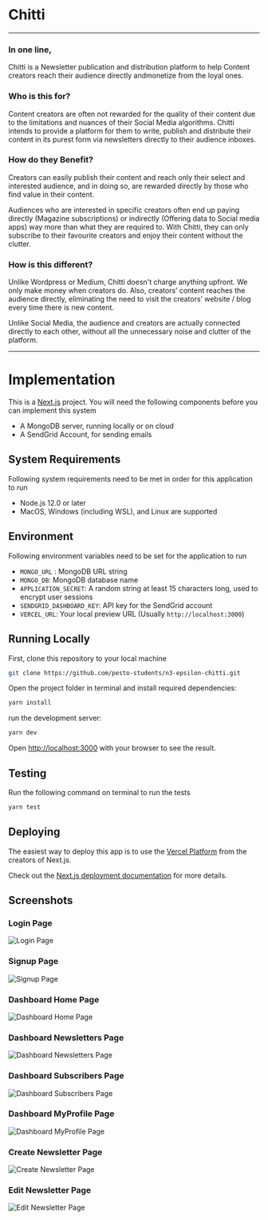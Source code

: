 # Chitti

---

### In one line,

Chitti is a Newsletter publication and distribution platform to help Content creators reach their audience directly andmonetize from the loyal ones.

### Who is this for?

Content creators are often not rewarded for the quality of their content due to the limitations and nuances of their Social Media algorithms. Chitti intends to provide a platform for them to write, publish and distribute their content in its purest form via newsletters directly to their audience inboxes.

### How do they Benefit?

Creators can easily publish their content and reach only their select and interested audience, and in doing so, are rewarded directly by those who find value in their content.

Audiences who are interested in specific creators often end up paying directly (Magazine subscriptions) or indirectly (Offering data to Social media apps) way more than what they are required to. With Chitti, they can only subscribe to their favourite creators and enjoy their content without the clutter.

### How is this different?

Unlike Wordpress or Medium, Chitti doesn't charge anything upfront. We only make money when creators do. Also, creators’ content reaches the audience directly, eliminating the need to visit the creators’ website / blog every time there is new content.

Unlike Social Media, the audience and creators are actually connected directly to each other, without all the unnecessary noise and clutter of the platform.

---

# Implementation

This is a [Next.js](https://nextjs.org/) project. You will need the following components before you can implement this system

- A MongoDB server, running locally or on cloud
- A SendGrid Account, for sending emails

## System Requirements

Following system requirements need to be met in order for this application to run

- Node.js 12.0 or later
- MacOS, Windows (including WSL), and Linux are supported

## Environment

Following environment variables need to be set for the application to run

- `MONGO_URL` : MongoDB URL string
- `MONGO_DB`: MongoDB database name
- `APPLICATION_SECRET`: A random string at least 15 characters long, used to encrypt user sessions
- `SENDGRID_DASHBOARD_KEY`: API key for the SendGrid account
- `VERCEL_URL`: Your local preview URL (Usually `http://localhost:3000`)

## Running Locally

First, clone this repository to your local machine

```bash
git clone https://github.com/pesto-students/n3-epsilon-chitti.git
```

Open the project folder in terminal and install required dependencies:

```bash
yarn install
```

run the development server:

```bash
yarn dev
```

Open [http://localhost:3000](http://localhost:3000) with your browser to see the result.

## Testing

Run the following command on terminal to run the tests

```bash
yarn test
```

## Deploying

The easiest way to deploy this app is to use the [Vercel Platform](https://vercel.com/new?utm_medium=default-template&filter=next.js&utm_source=create-next-app&utm_campaign=create-next-app-readme) from the creators of Next.js.

Check out the [Next.js deployment documentation](https://nextjs.org/docs/deployment) for more details.

## Screenshots

### Login Page

![Login Page](./src/assets/screenshots/login.png "Login Page")

### Signup Page

![Signup Page](./src/assets/screenshots/signup.png "Signup Page")

### Dashboard Home Page

![Dashboard Home Page](./src/assets/screenshots/dashboard_home.png "Dashboard Home Page")

### Dashboard Newsletters Page

![Dashboard Newsletters Page](./src/assets/screenshots/dashboard_newsletters.png "Dashboard Newsletters Page")

### Dashboard Subscribers Page

![Dashboard Subscribers Page](./src/assets/screenshots/dashboard_subscribers.png "Dashboard Subscribers Page")

### Dashboard MyProfile Page

![Dashboard MyProfile Page](./src/assets/screenshots/dashboard_myprofile.png "Dashboard MyProfile Page")

### Create Newsletter Page

![Create Newsletter Page](./src/assets/screenshots/create_newsletter.png "Create Newsletter Page")

### Edit Newsletter Page

![Edit Newsletter Page](./src/assets/screenshots/edit_newsletter.png "Edit Newsletter Page")
